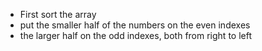 - First sort the array
- put the smaller half of the numbers on the even indexes
- the larger half on the odd indexes, both from right to left